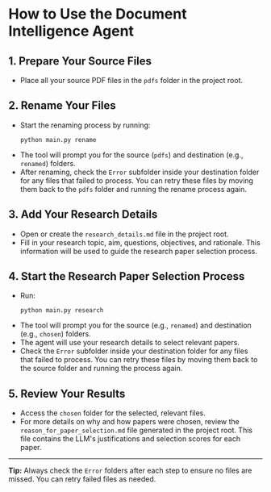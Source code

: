 # How to Use the Document Intelligence Agent

## 1. Prepare Your Source Files
- Place all your source PDF files in the `pdfs` folder in the project root.

## 2. Rename Your Files
- Start the renaming process by running:
  ```
  python main.py rename
  ```
- The tool will prompt you for the source (`pdfs`) and destination (e.g., `renamed`) folders.
- After renaming, check the `Error` subfolder inside your destination folder for any files that failed to process. You can retry these files by moving them back to the `pdfs` folder and running the rename process again.

## 3. Add Your Research Details
- Open or create the `research_details.md` file in the project root.
- Fill in your research topic, aim, questions, objectives, and rationale. This information will be used to guide the research paper selection process.

## 4. Start the Research Paper Selection Process
- Run:
  ```
  python main.py research
  ```
- The tool will prompt you for the source (e.g., `renamed`) and destination (e.g., `chosen`) folders.
- The agent will use your research details to select relevant papers.
- Check the `Error` subfolder inside your destination folder for any files that failed to process. You can retry these files by moving them back to the source folder and running the process again.

## 5. Review Your Results
- Access the `chosen` folder for the selected, relevant files.
- For more details on why and how papers were chosen, review the `reason_for_paper_selection.md` file generated in the project root. This file contains the LLM's justifications and selection scores for each paper.

---

**Tip:** Always check the `Error` folders after each step to ensure no files are missed. You can retry failed files as needed.
